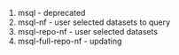 

1. msql - deprecated
1. msql-nf - user selected datasets to query
1. msql-repo-nf - user selected datasets
1. msql-full-repo-nf - updating